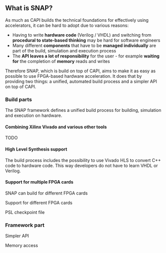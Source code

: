 ## What is SNAP?

As much as CAPI builds the technical foundations for effectively using accelerators, it can be hard to adopt due to various reasons:

* Having to write **hardware code** \(Verilog / VHDL\) and switching from **procedural to state-based thinking** may be hard for software engineers
* Many different **components** that have to be **managed individually** are part of the build, simulation and execution process
* The **API leaves **a lot of** responsibility** for the user - for example **waiting for** the completion of **memory** reads and writes

Therefore SNAP, which is build on top of CAPI, aims to make it as easy as possible to use FPGA-based hardware acceleration. It does that by providing two things: a unified, automated build process and a simpler API on top of CAPI.

### Build parts

The SNAP framework defines a unified build process for building, simulation and execution on hardware.

#### Combining Xilinx Vivado and various other tools

TODO

#### High Level Synthesis support

The build process includes the possibility to use Vivado HLS to convert C++ code to hardware code. This way developers do not have to learn VHDL or Verilog.

#### Support for multiple FPGA cards

SNAP can build for different FPGA cards 

Support for different FPGA cards

PSL checkpoint file



### Framework part

Simpler API

Memory access



